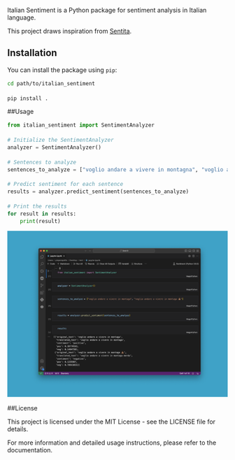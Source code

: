 Italian Sentiment is a Python package for sentiment analysis in Italian language.

This project draws inspiration from [Sentita](https://drive.google.com/file/d/1s1BW3T_BysAhVZPai-3AUXpb68aYjQTS/view?usp=sharing).


## Installation

You can install the package using `pip`:

```bash
cd path/to/italian_sentiment

pip install .
```

##Usage
```python
from italian_sentiment import SentimentAnalyzer

# Initialize the SentimentAnalyzer
analyzer = SentimentAnalyzer()

# Sentences to analyze
sentences_to_analyze = ["voglio andare a vivere in montagna", "voglio andare a vivere in montagna 💩"]

# Predict sentiment for each sentence
results = analyzer.predict_sentiment(sentences_to_analyze)

# Print the results
for result in results:
    print(result)
```
![Example](example.png)

##License

This project is licensed under the MIT License - see the LICENSE file for details.

For more information and detailed usage instructions, please refer to the documentation.
